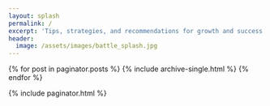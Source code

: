 ```yaml
---
layout: splash
permalink: /
excerpt: 'Tips, strategies, and recommendations for growth and success in Iron Throne'
header:
  image: /assets/images/battle_splash.jpg
---
```


{% for post in paginator.posts %}
  {% include archive-single.html %}
{% endfor %}

{% include paginator.html %}